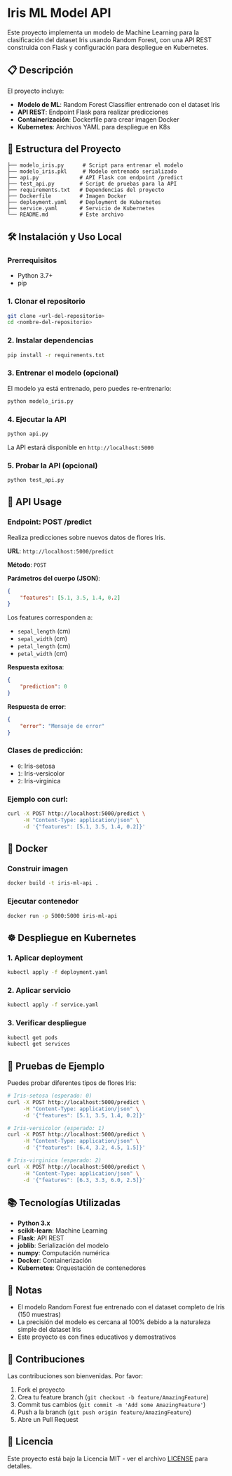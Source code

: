 # Iris ML Model API

Este proyecto implementa un modelo de Machine Learning para la clasificación del dataset Iris usando Random Forest, con una API REST construida con Flask y configuración para despliegue en Kubernetes.

## 📋 Descripción

El proyecto incluye:
- **Modelo de ML**: Random Forest Classifier entrenado con el dataset Iris
- **API REST**: Endpoint Flask para realizar predicciones
- **Containerización**: Dockerfile para crear imagen Docker
- **Kubernetes**: Archivos YAML para despliegue en K8s

## 🚀 Estructura del Proyecto

```
├── modelo_iris.py      # Script para entrenar el modelo
├── modelo_iris.pkl     # Modelo entrenado serializado
├── api.py             # API Flask con endpoint /predict
├── test_api.py        # Script de pruebas para la API
├── requirements.txt   # Dependencias del proyecto
├── Dockerfile         # Imagen Docker
├── deployment.yaml    # Deployment de Kubernetes
├── service.yaml       # Servicio de Kubernetes
└── README.md          # Este archivo
```

## 🛠️ Instalación y Uso Local

### Prerrequisitos
- Python 3.7+
- pip

### 1. Clonar el repositorio
```bash
git clone <url-del-repositorio>
cd <nombre-del-repositorio>
```

### 2. Instalar dependencias
```bash
pip install -r requirements.txt
```

### 3. Entrenar el modelo (opcional)
El modelo ya está entrenado, pero puedes re-entrenarlo:
```bash
python modelo_iris.py
```

### 4. Ejecutar la API
```bash
python api.py
```

La API estará disponible en `http://localhost:5000`

### 5. Probar la API (opcional)
```bash
python test_api.py
```

## 📡 API Usage

### Endpoint: POST /predict

Realiza predicciones sobre nuevos datos de flores Iris.

**URL**: `http://localhost:5000/predict`

**Método**: `POST`

**Parámetros del cuerpo (JSON)**:
```json
{
    "features": [5.1, 3.5, 1.4, 0.2]
}
```

Los features corresponden a:
- `sepal_length` (cm)
- `sepal_width` (cm) 
- `petal_length` (cm)
- `petal_width` (cm)

**Respuesta exitosa**:
```json
{
    "prediction": 0
}
```

**Respuesta de error**:
```json
{
    "error": "Mensaje de error"
}
```

### Clases de predicción:
- `0`: Iris-setosa
- `1`: Iris-versicolor  
- `2`: Iris-virginica

### Ejemplo con curl:
```bash
curl -X POST http://localhost:5000/predict \
     -H "Content-Type: application/json" \
     -d '{"features": [5.1, 3.5, 1.4, 0.2]}'
```

## 🐳 Docker

### Construir imagen
```bash
docker build -t iris-ml-api .
```

### Ejecutar contenedor
```bash
docker run -p 5000:5000 iris-ml-api
```

## ☸️ Despliegue en Kubernetes

### 1. Aplicar deployment
```bash
kubectl apply -f deployment.yaml
```

### 2. Aplicar servicio
```bash
kubectl apply -f service.yaml
```

### 3. Verificar despliegue
```bash
kubectl get pods
kubectl get services
```

## 🧪 Pruebas de Ejemplo

Puedes probar diferentes tipos de flores Iris:

```bash
# Iris-setosa (esperado: 0)
curl -X POST http://localhost:5000/predict \
     -H "Content-Type: application/json" \
     -d '{"features": [5.1, 3.5, 1.4, 0.2]}'

# Iris-versicolor (esperado: 1) 
curl -X POST http://localhost:5000/predict \
     -H "Content-Type: application/json" \
     -d '{"features": [6.4, 3.2, 4.5, 1.5]}'

# Iris-virginica (esperado: 2)
curl -X POST http://localhost:5000/predict \
     -H "Content-Type: application/json" \
     -d '{"features": [6.3, 3.3, 6.0, 2.5]}'
```

## 📚 Tecnologías Utilizadas

- **Python 3.x**
- **scikit-learn**: Machine Learning
- **Flask**: API REST
- **joblib**: Serialización del modelo
- **numpy**: Computación numérica
- **Docker**: Containerización
- **Kubernetes**: Orquestación de contenedores

## 📝 Notas

- El modelo Random Forest fue entrenado con el dataset completo de Iris (150 muestras)
- La precisión del modelo es cercana al 100% debido a la naturaleza simple del dataset Iris
- Este proyecto es con fines educativos y demostrativos

## 🤝 Contribuciones

Las contribuciones son bienvenidas. Por favor:

1. Fork el proyecto
2. Crea tu feature branch (`git checkout -b feature/AmazingFeature`)
3. Commit tus cambios (`git commit -m 'Add some AmazingFeature'`)
4. Push a la branch (`git push origin feature/AmazingFeature`)
5. Abre un Pull Request

## 📄 Licencia

Este proyecto está bajo la Licencia MIT - ver el archivo [LICENSE](LICENSE) para detalles.